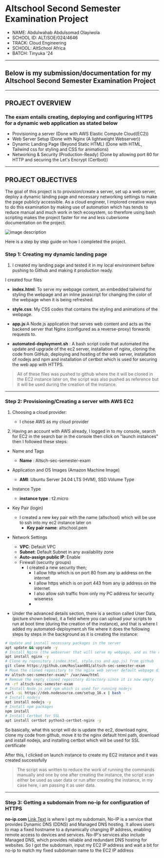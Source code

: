 # Altschool Second Semester Examination Project

- NAME: Abdulwahab Abdulsomad Olayiwola
- SCHOOL ID: ALT/SOE/024/4646
- TRACK: Cloud Engineering
- SCHOOL: AltSchool Africa
- BATCH: Tinyuka '24

---

## Below is my submission/documentation for my Altschool Second Semester Examination Project

---

## PROJECT OVERVIEW

### The exam entails creating, deploying and configuring HTTPS for a dynamic web application as stated below

- Provisioning a server (Done with AWS Elastic Compute Cloud(EC2))
- Web Server Setup (Done with Nginx (A lightweight Webserver))
- Dynamic Landing Page (Beyond Static HTML) (Done with HTML, Tailwind css for styling and CSS for animations)
- Networking & Security (Production-Ready) (Done by allowing port 80 for HTTP and securing the Let's Encrypt (Certbot))

---

## PROJECT OBJECTIVES

The goal of this project is to provision/create a server, set up a web server, deploy a dynamic landing page and necessary networking settings to make the page publicly accessible. As a cloud engineer, I implored creative ways to do this examination by making use of automation which has tends to reduce manual and much work in tech ecosystem, so therefore using bash scripting makes the project faster for me and less cubersome documentation on the project.

![image description](path/to/your/image.png)

Here is a step by step guide on how I completed the project.

### Step 1: Creating my dynamic landing page

 1. I created my landing page and tested it in my local environment before pushing to Github and making it production ready.

I created four files

- __index.html__: To serve my webpage content, an embedded tailwind for styling the webpage and an inline javascript for changing the color of the webpage when it is being refreshed.

- __style.css__: My CSS codes that contains the styling and animations of the webpage.

- __app.js__:A Node.js application that serves web content and acts as the backend server that Nginx (configured as a reverse-proxy) forwards requests to.

- __automated-deployment.sh__ : A bash script code that automated the update and upgrade of the ec2 server, installation of nginx, cloning the code from GitHub, deploying and hosting of the web server, installation of nodejs and npm and installation of  certbot which is used for securing the web app with HTTPS.

> All of these files was pushed to github where the it will be cloned in the EC2 instance later on, the script was also pushed as reference but it will be used during the creation of the instance.

---

### Step 2: Provisioning/Creating a server with AWS EC2

1. Choosing a cloud provider:

    - I chose AWS as my cloud provider

2. Having an account with AWS already, I logged in to my console, search for EC2 in the search bar in the console then click on "launch instances" then I followed these steps:

- Name and Tags
    - __Name__ : Altsch-sec-semester-exam

- Application and OS Images (Amazon Machine Image)
    - __AMI__: Ubuntu Server 24.04 LTS (HVM), SSD Volume Type

- Instance Type
    - __instance type__ : t2.micro


- Key Pair (login)
    - I created a new key pair with the name (altschool) which will be use to ssh into my ec2 instance later on
        - __Key pair name__: altschool.pem

- Network Settings
    - __VPC__: Default VPC
    - __Subnet__: Default Subnet in any availability zone
    - __Auto-assign public IP__: Enable
    - Firewall (security groups)
        - I created a new security then;
            - I allow http which is on port 80 from any ip address on the internet
            - I allow https which is on port 443 from any ip address on the internet
            - I also allow ssh traffic from only my PC address for security wiseness
            -

- Under the advanced details section, there is a section called User Data, (picture shown below), it a field where you can upload your scripts to run at boot time (during the creation of the instance), and that is where I added my automated-deployment.sh file where it does the following steps by steps in the background as it is creating the instance:

```bash
# Update and install necessary packages in the server
apt update && upgrade -y
# Install Nginx (the webserver that will serve my webpage, and as the reverse proxy)
apt install nginx -y
# Clone my repository (index.html, style.css and app.js) from github
git clone https://github.com/Roslaan001/altsch-sec-semester-exam
# Move the cloned repository to the nginx web server default webpage directory
mv altsch-sec-semester-exam/* /var/www/html
# Remove the empty cloned repository directory since it is now empty
rm -rf altsch-sec-semester-exam
# Install Node.js and npm which is used for running nodejs
curl -sL https://deb.nodesource.com/setup_16.x | bash -
# Install nodejs
apt install nodejs -y
# Install npm packages
npm install
# Install Certbot for SSL           
apt install certbot python3-certbot-nginx -y
```
So basically, what this script will do is update the ec2, download nginx, clone my code from github, move it to the nginx default html path, download and install nodejs, and installing certbot which will be used for SSL certificate

After this, I clicked on launch instance to create my EC2 instance and it was created successfully

> The script was written to reduce the work of running the commands manually and one by one after creating the instance, the script xcan either be used as user data or run after creating the instance, in my case here, i am passing it as user data.

---


### Step 3: Getting a subdomain from no-ip for configuration of HTTPS

__no-ip.com__ [Link Text](https://www.noip.com/) is where I got my subdomain, No-IP is a service that provides Dynamic DNS (DDNS) and Managed DNS hosting. It allows users to map a fixed hostname to a dynamically changing IP address, enabling remote access to devices and services. No-IP's services also include Managed DNS, which provides reliable and redundant DNS hosting for websites. So I got the subdomain, input my EC2 IP address and wait a bit for no-ip to match my fixed subdomain name to the EC2 IP address